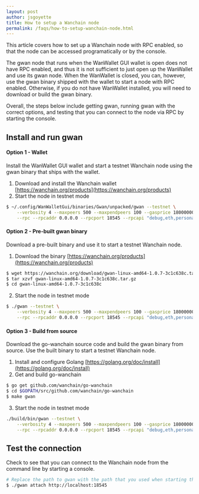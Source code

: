 ```yaml
---
layout: post
author: jsgoyette
title: How to setup a Wanchain node
permalink: /faqs/how-to-setup-wanchain-node.html
---
```


This article covers how to set up a Wanchain node with RPC enabled, so
that the node can be accessed programatically or by the console.

The gwan node that runs when the WanWallet GUI wallet is open does not have RPC
enabled, and thus it is not sufficient to just open up the WanWallet and use
its gwan node. When the WanWallet is closed, you can, however, use the gwan
binary shipped with the wallet to start a node with RPC enabled. Otherwise, if
you do not have WanWallet installed, you will need to download or build the
gwan binary.

Overall, the steps below include getting gwan, running gwan with the correct
options, and testing that you can connect to the node via RPC by starting the
console.

## Install and run gwan

#### Option 1 - Wallet

Install the WanWallet GUI wallet and start a testnet Wanchain node using the
gwan binary that ships with the wallet.

1. Download and install the Wanchain wallet [https://wanchain.org/products](https://wanchain.org/products)
2. Start the node in testnet mode
```bash
$ ~/.config/WanWalletGui/binaries/Gwan/unpacked/gwan --testnet \
	--verbosity 4 --maxpeers 500 --maxpendpeers 100 --gasprice 180000000000 --txpool.nolocals \
	--rpc --rpcaddr 0.0.0.0 --rpcport 18545 --rpcapi "debug,eth,personal,net,admin,wan,txpool"
```


#### Option 2 - Pre-built gwan binary

Download a pre-built binary and use it to start a testnet Wanchain node.

1. Download the binary [https://wanchain.org/products](https://wanchain.org/products)
```bash
$ wget https://wanchain.org/download/gwan-linux-amd64-1.0.7-3c1c638c.tar.gz
$ tar xzvf gwan-linux-amd64-1.0.7-3c1c638c.tar.gz
$ cd gwan-linux-amd64-1.0.7-3c1c638c
```
2. Start the node in testnet mode
```bash
$ ./gwan --testnet \
	--verbosity 4 --maxpeers 500 --maxpendpeers 100 --gasprice 180000000000 --txpool.nolocals \
	--rpc --rpcaddr 0.0.0.0 --rpcport 18545 --rpcapi "debug,eth,personal,net,admin,wan,txpool"
```

#### Option 3 - Build from source

Download the go-wanchain source code and build the gwan binary from source. Use
the built binary to start a testnet Wanchain node.

1. Install and configure Golang [https://golang.org/doc/install](https://golang.org/doc/install)
2. Get and build go-wanchain
```bash
$ go get github.com/wanchain/go-wanchain
$ cd $GOPATH/src/github.com/wanchain/go-wanchain
$ make gwan
```
3. Start the node in testnet mode
```bash
./build/bin/gwan --testnet \
	--verbosity 4 --maxpeers 500 --maxpendpeers 100 --gasprice 180000000000 --txpool.nolocals \
	--rpc --rpcaddr 0.0.0.0 --rpcport 18545 --rpcapi "debug,eth,personal,net,admin,wan,txpool"
```

## Test the connection

Check to see that you can connect to the Wanchain node from the command line by
starting a console.

```bash
# Replace the path to gwan with the path that you used when starting the node
$ ./gwan attach http://localhost:18545
```
